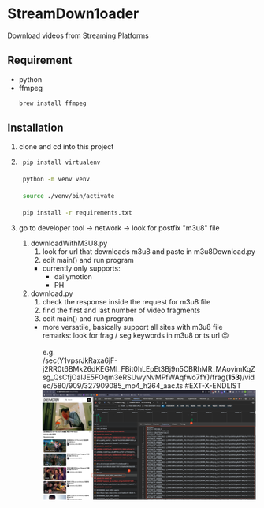 # StreamDown1oader
Download videos from Streaming Platforms

## Requirement
- python
- ffmpeg 
    ```bash
    brew install ffmpeg
     ```

## Installation 

1. clone and cd into this project
   
2. ```bash
    pip install virtualenv    

    python -m venv venv

    source ./venv/bin/activate

    pip install -r requirements.txt
    ```

3. go to developer tool -> network -> look for postfix "m3u8" file<br/>
   1. downloadWithM3U8.py
      1. look for url that downloads m3u8 and paste in m3u8Download.py
      2. edit main() and run program
      - currently only supports:
           - dailymotion
           - PH
   2. download.py
       1. check the response inside the request for m3u8 file
       2. find the first and last number of video fragments
       3. edit main() and run program
       - more versatile, basically support all sites with m3u8 file<br/>
            remarks: look for frag / seg keywords in m3u8 or ts url 😉<br/><br/>
    e.g.</br>
    /sec(Y1vpsrJkRaxa6jF-j2RR0t6BMk26dKEGMI_FBit0hLEpEt3Bj9n5CBRhMR_MAovimKqZsg_QsCfjOalJE5FOqm3eRSUwyNvMPfWAqfwo7fY)/frag(<strong>153</strong>)/video/580/909/327909085_mp4_h264_aac.ts
#EXT-X-ENDLIST
    ![Alt text](image.png)